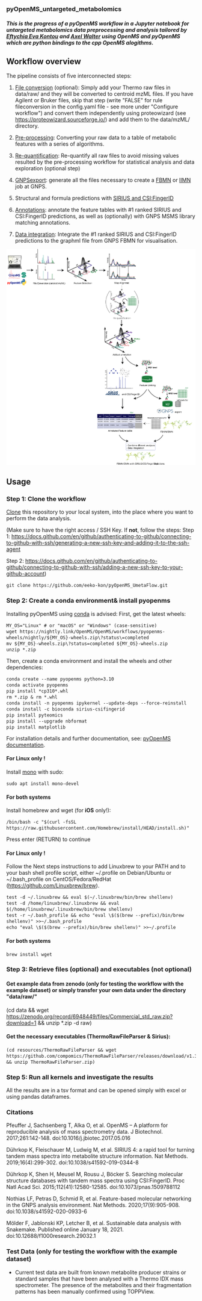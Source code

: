 ### pyOpenMS_untargeted_metabolomics

##### This is the progress of a pyOpenMS workflow in a Jupyter notebook for untargeted metabolomics data preprocessing and analysis tailored by [Eftychia Eva Kontou](https://github.com/eeko-kon) and [Axel Walter](https://github.com/axelwalter) using OpenMS and pyOpenMS which are python bindings to the cpp OpenMS alogithms. 

## Workflow overview

The pipeline consists of five interconnected steps:

1) [File conversion](1_FileConversion.ipynb) (optional): Simply add your Thermo raw files in data/raw/ and they will be converted to centroid mzML files. If you have Agilent or Bruker files, skip that step (write "FALSE" for rule fileconversion in the config.yaml file - see more under "Configure workflow") and convert them independently using proteowizard (see https://proteowizard.sourceforge.io/) and add them to the data/mzML/ directory.

2) [Pre-processing](2_Preprocessing.ipynb): Converting your raw data to a table of metabolic features with a series of algorithms.

3) [Re-quantification](3_Requantification(optional).ipynb): Re-quantify all raw files to avoid missing values resulted by the pre-processing workflow for statistical analysis and data exploration (optional step)

4) [GNPSexport](4_GNPSExport.ipynb): generate all the files necessary to create a [FBMN](https://ccms-ucsd.github.io/GNPSDocumentation/featurebasedmolecularnetworking-with-openms/) or [IIMN](https://ccms-ucsd.github.io/GNPSDocumentation/fbmn-iin/#iimn-networks-with-collapsed-ion-identity-edges) job at GNPS.  

5) Structural and formula predictions with [SIRIUS and CSI:FingerID](5_SIRIUS_CSI.ipynb)

6) [Annotations](6_Annotation.ipynb): annotate the feature tables with #1 ranked SIRIUS and CSI:FingerID predictions, as well as (optionally) with GNPS MSMS library matching annotations.

7) [Data integration](7_FBMN_SIRIUS_integration.ipynb): Integrate the #1 ranked SIRIUS and CSI:FingerID predictions to the graphml file from GNPS FBMN for visualisation. 

![dag](/images/UmetaFlow_graph.svg)


## Usage
### Step 1: Clone the workflow

[Clone](https://help.github.com/en/articles/cloning-a-repository) this repository to your local system, into the place where you want to perform the data analysis.

(Make sure to have the right access / SSH Key. If **not**, follow the steps:
Step 1: https://docs.github.com/en/github/authenticating-to-github/connecting-to-github-with-ssh/generating-a-new-ssh-key-and-adding-it-to-the-ssh-agent

Step 2: https://docs.github.com/en/github/authenticating-to-github/connecting-to-github-with-ssh/adding-a-new-ssh-key-to-your-github-account)


    git clone https://github.com/eeko-kon/pyOpenMS_UmetaFlow.git

### Step 2: Create a conda environment& install pyopenms
    
Installing pyOpenMS using [conda](https://github.com/conda) is advised:
First, get the latest wheels:

    MY_OS="Linux" # or "macOS" or "Windows" (case-sensitive)
    wget https://nightly.link/OpenMS/OpenMS/workflows/pyopenms-wheels/nightly/${MY_OS}-wheels.zip\?status\=completed
    mv ${MY_OS}-wheels.zip\?status=completed ${MY_OS}-wheels.zip
    unzip *.zip

Then, create a conda environment and install the wheels and other dependencies:

    conda create --name pyopenms python=3.10
    conda activate pyopenms
    pip install *cp310*.whl
    rm *.zip & rm *.whl
    conda install -n pyopenms ipykernel --update-deps --force-reinstall
    conda install -c bioconda sirius-csifingerid
    pip install pyteomics
    pip install --upgrade nbformat
    pip install matplotlib

For installation details and further documentation, see: [pyOpenMS documentation](https://pyopenms.readthedocs.io/en/latest/).

#### For Linux only !

Install [mono](https://www.mono-project.com/download/stable/#download-lin) with sudo:

    sudo apt install mono-devel

#### For both systems

Install homebrew and wget (for **iOS** only!):

    /bin/bash -c "$(curl -fsSL https://raw.githubusercontent.com/Homebrew/install/HEAD/install.sh)"
    
Press enter (RETURN) to continue 

#### For Linux only !

Follow the Next steps instructions to add Linuxbrew to your PATH and to your bash shell profile script, either ~/.profile on Debian/Ubuntu or ~/.bash_profile on CentOS/Fedora/RedHat (https://github.com/Linuxbrew/brew).

    test -d ~/.linuxbrew && eval $(~/.linuxbrew/bin/brew shellenv)
    test -d /home/linuxbrew/.linuxbrew && eval $(/home/linuxbrew/.linuxbrew/bin/brew shellenv)
    test -r ~/.bash_profile && echo "eval \$($(brew --prefix)/bin/brew shellenv)" >>~/.bash_profile
    echo "eval \$($(brew --prefix)/bin/brew shellenv)" >>~/.profile

#### For both systems

    brew install wget

### Step 3: Retrieve files (optional) and executables (not optional)

#### Get example data from zenodo (only for testing the workflow with the example dataset) or simply transfer your own data under the directory "data/raw/"

(cd data && wget https://zenodo.org/record/6948449/files/Commercial_std_raw.zip?download=1 && unzip *.zip -d raw)

#### Get the necessary executables (ThermoRawFileParser & Sirius):

    (cd resources/ThermoRawFileParser && wget https://github.com/compomics/ThermoRawFileParser/releases/download/v1.3.4/ThermoRawFileParser.zip && unzip ThermoRawFileParser.zip)

### Step 5: Run all kernels and investigate the results

All the results are in a tsv format and can be opened simply with excel or using pandas dataframes. 


### Citations

Pfeuffer J, Sachsenberg T, Alka O, et al. OpenMS – A platform for reproducible analysis of mass spectrometry data. J Biotechnol. 2017;261:142-148. doi:10.1016/j.jbiotec.2017.05.016

Dührkop K, Fleischauer M, Ludwig M, et al. SIRIUS 4: a rapid tool for turning tandem mass spectra into metabolite structure information. Nat Methods. 2019;16(4):299-302. doi:10.1038/s41592-019-0344-8

Dührkop K, Shen H, Meusel M, Rousu J, Böcker S. Searching molecular structure databases with tandem mass spectra using CSI:FingerID. Proc Natl Acad Sci. 2015;112(41):12580-12585. doi:10.1073/pnas.1509788112

Nothias LF, Petras D, Schmid R, et al. Feature-based molecular networking in the GNPS analysis environment. Nat Methods. 2020;17(9):905-908. doi:10.1038/s41592-020-0933-6

Mölder F, Jablonski KP, Letcher B, et al. Sustainable data analysis with Snakemake. Published online January 18, 2021. doi:10.12688/f1000research.29032.1

### Test Data (only for testing the workflow with the example dataset)
* Current test data are built from known metabolite producer strains or standard samples that have been analysed with a Thermo IDX mass spectrometer. The presence of the metabolites and their fragmentation patterns has been manually confirmed using TOPPView.
